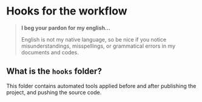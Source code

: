 Hooks for the workflow
======================

> **I beg your pardon for my english...**
>
> English is not my native language, so be nice if you notice misunderstandings, misspellings, or grammatical errors in my documents and codes.


What is the `hooks` folder?
---------------------------

This folder contains automated tools applied before and after publishing the project, and pushing the source code.
